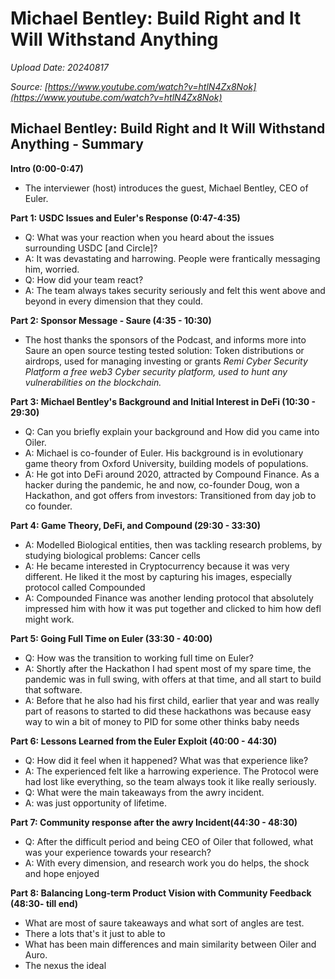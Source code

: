 # Michael Bentley: Build Right and It Will Withstand Anything

*Upload Date: 20240817*

*Source: [https://www.youtube.com/watch?v=htlN4Zx8Nok](https://www.youtube.com/watch?v=htlN4Zx8Nok)*

## Michael Bentley: Build Right and It Will Withstand Anything - Summary

**Intro (0:00-0:47)**
* The interviewer (host) introduces the guest, Michael Bentley, CEO of Euler.

**Part 1: USDC Issues and Euler's Response (0:47-4:35)**
* Q: What was your reaction when you heard about the issues surrounding USDC [and Circle]?&#x20;
* A: It was devastating and harrowing.  People were frantically messaging him, worried.
* Q: How did your team react?
* A: The team always takes security seriously and felt this went above and beyond in every dimension that they could.

**Part 2: Sponsor Message - Saure  (4:35 - 10:30)**

*   The host thanks the sponsors of the Podcast, and informs more into Saure an open source testing tested solution: Token distributions or airdrops, used for managing investing or grants
    *Remi Cyber Security Platform a free web3 Cyber security platform, used to hunt any vulnerabilities on the blockchain.*

**Part 3:  Michael Bentley's Background and Initial Interest in DeFi (10:30 - 29:30)**

*   Q: Can you briefly explain your background and How did you came into Oiler.
*   A: Michael is co-founder of Euler.  His background is in evolutionary game theory from Oxford University, building models of populations.
*   A: He got into DeFi around 2020, attracted by Compound Finance. As a hacker during the pandemic, he and now, co-founder Doug, won a Hackathon, and got offers from investors: Transitioned from day job to co founder.

**Part 4: Game Theory, DeFi, and Compound (29:30 - 33:30)**

*   A: Modelled Biological entities, then was tackling research problems, by studying biological problems: Cancer cells
*   A: He became interested in Cryptocurrency because it was very different. He liked it the most by capturing his images, especially protocol called Compounded
*   A: Compounded Finance was another lending protocol that absolutely impressed him with how it was put together and clicked to him how defl might work.

**Part 5: Going Full Time on Euler (33:30 - 40:00)**

*   Q: How was the transition to working full time on Euler?
*   A: Shortly after the Hackathon I had spent most of my spare time, the pandemic was in full swing, with offers at that time, and all start to build that software.
*   A: Before that he also had his first child, earlier that year and was really part of reasons to started to did these hackathons was because easy way to win a bit of money to PID for some other thinks baby needs

**Part 6: Lessons Learned from the Euler Exploit (40:00 - 44:30)**
*   Q: How did it feel when it happened? What was that experience like?
*   A: The experienced felt like a harrowing experience.  The Protocol were had lost like everything, so the team always took it like really seriously.
*   Q: What were the main takeaways from the awry incident.
*   A: was just opportunity of lifetime.

**Part 7: Community response after the awry Incident(44:30 - 48:30)**

*   Q: After the difficult period and being CEO of Oiler that followed, what was your experience towards your research?
*   A: With every dimension, and research work you do helps, the shock and hope enjoyed

**Part 8: Balancing Long-term Product Vision with Community Feedback (48:30- till end)**

*   What are most of saure takeaways and what sort of angles are test.
*   There a lots that's it just to able to
*   What has been main differences and main similarity between Oiler and Auro.
*   The nexus the ideal
